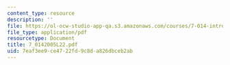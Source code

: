 ```yaml
---
content_type: resource
description: ''
file: https://ol-ocw-studio-app-qa.s3.amazonaws.com/courses/7-014-introductory-biology-spring-2005/7eaf3ee9ce4722fd9c8da826dbceb2ab_7_0142005L22.pdf
file_type: application/pdf
resourcetype: Document
title: 7_0142005L22.pdf
uid: 7eaf3ee9-ce47-22fd-9c8d-a826dbceb2ab
---
```

